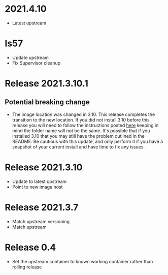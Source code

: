 # 2021.4.10
- Latest upstream
# ls57
- Update upstream
- Fix Supervisor cleanup
# Release 2021.3.10.1
## Potential breaking change
- The image location was changed in 3.10. This release completes the transition to the new location. If you did not install 3.10 before this release you will need to follow the instructions posted [here](https://github.com/haberda/hassio_addons/blob/master/signal/README.md) keeping in mind the folder name will not be the same. It's possible that if you installed 3.10 that you may still have the problem outlined in the README. Be cautious with this update, and only perform it if you have a snapshot of your current install and have time to fix any issues.
# Release 2021.3.10
- Update to latest upstream
- Point to new image host
# Release 2021.3.7
- Match upstream versioning
- Match upstream
# Release 0.4
- Set the upstream container to known working container rather than rolling release
